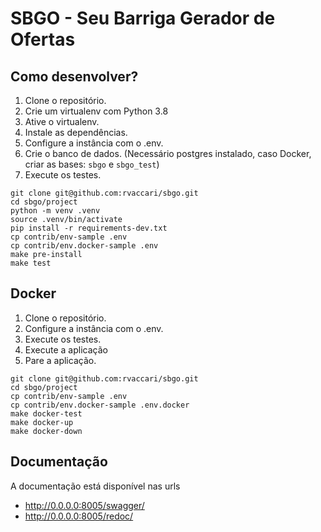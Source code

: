 # SBGO - Seu Barriga Gerador de Ofertas

## Como desenvolver?

1. Clone o repositório.
2. Crie um virtualenv com Python 3.8
3. Ative o virtualenv.
4. Instale as dependências.
5. Configure a instância com o .env.
6. Crie o banco de dados. (Necessário postgres instalado, caso Docker, criar as bases: `sbgo` e `sbgo_test`)
7. Execute os testes.


```console
git clone git@github.com:rvaccari/sbgo.git
cd sbgo/project
python -m venv .venv
source .venv/bin/activate
pip install -r requirements-dev.txt
cp contrib/env-sample .env
cp contrib/env.docker-sample .env
make pre-install
make test
```

## Docker

1. Clone o repositório.
2. Configure a instância com o .env.
3. Execute os testes.
4. Execute a aplicação
5. Pare a aplicação.

```console
git clone git@github.com:rvaccari/sbgo.git
cd sbgo/project
cp contrib/env-sample .env
cp contrib/env.docker-sample .env.docker
make docker-test
make docker-up
make docker-down
```

## Documentação

A documentação está disponível nas urls

- http://0.0.0.0:8005/swagger/
- http://0.0.0.0:8005/redoc/
